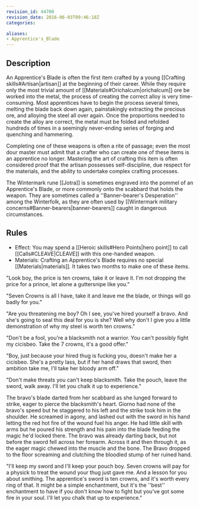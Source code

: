 ```yaml
---
revision_id: 44700
revision_date: 2016-06-03T09:46:18Z
categories:

aliases:
- Apprentice's_Blade
---
```


## Description
An Apprentice's Blade is often the first item crafted by a young [[Crafting skills#Artisan|artisan]] at the beginning of their career. While they require only the most trivial amount of [[Materials#Orichalcum|orichalcum]] ore be worked into the metal, the process of creating the correct alloy is very time-consuming. Most apprentices have to begin the process several times, melting the blade back down again, painstakingly extracting the precious ore, and alloying the steel all over again. Once the proportions needed to create the alloy are correct, the metal must be folded and refolded hundreds of times in a seemingly never-ending series of forging and quenching and hammering. 

Completing one of these weapons is often a rite of passage; even the most dour master must admit that a crafter who can create one of these items is an apprentice no longer. Mastering the art of crafting this item is often considered proof that the artisan possesses self-discipline, due respect for the materials, and the ability to undertake complex crafting processes.

The Wintermark rune [[Jotra]] is sometimes engraved into the pommel of an Apprentice's Blade, or more commonly onto the scabbard that holds the weapon. They are sometimes called a ''Banner-bearer's Desperation'' among the Winterfolk, as they are often used by [[Wintermark military concerns#Banner-bearers|banner-bearers]] caught in dangerous circumstances.

## Rules

* Effect: You may spend a [[Heroic skills#Hero Points|hero point]] to call [[Calls#CLEAVE|CLEAVE]] with this one-handed weapon.
* Materials: Crafting an Apprentice's Blade requires no special [[Materials|materials]]. It takes two months to make one of these items.


"Look boy, the price is ten crowns, take it or leave it. I'm not dropping the price for a prince, let alone a guttersnipe like you."

"Seven Crowns is all I have, take it and leave me the blade, or things will go badly for you."

"Are you threatening me boy? Oh I see, you've hired yourself a bravo. And she's going to seal this deal for you is she? Well why don't I give you a little demonstration of why my steel is worth ten crowns."

"Don't be a fool, you're a blacksmith not a warrior. You can't possibly fight my cicisbeo. Take the 7 crowns, it's a good offer."

"Boy, just because your hired thug is fucking you, doesn't make her a cicisbeo. She's a pretty lass, but if her hand draws that sword, then ambition take me, I'll take her bloody arm off."

"Don't make threats you can't keep blacksmith. Take the pouch, leave the sword, walk away. I'll let you chalk it up to experience."

The bravo's blade darted from her scabbard as she lunged forward to strike, eager to pierce the blacksmith's heart. Giorno had none of the bravo's speed but he staggered to his left and the strike took him in the shoulder. He screamed in agony, and lashed out with the sword in his hand letting the red hot fire of the wound fuel his anger. He had little skill with arms but he poured his strength and his pain into the blade feeding the magic he'd locked there. The bravo was already darting back, but not before the sword fell across her forearm. Across it and then through it, as the eager magic chewed into the muscle and the bone. The Bravo dropped to the floor screaming and clutching the bloodied stump of her ruined hand.

"I'll keep my sword and I'll keep your pouch boy. Seven crowns will pay for a physick to treat the wound your thug just gave me. And a lesson for you about smithing. The apprentice's sword is ten crowns, and it's worth every ring of that. It might be a simple enchantment, but it's the ''best'' enchantment to have if you don't know how to fight but you've got some fire in your soul. I'll let you chalk that up to experience."
